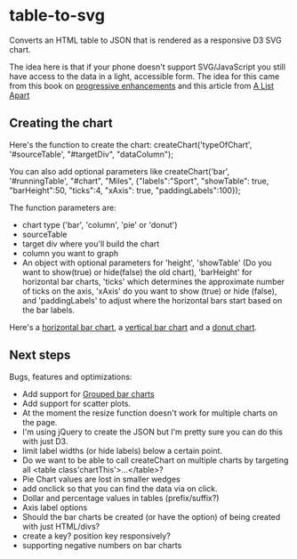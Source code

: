 table-to-svg
============

Converts an HTML table to JSON that is rendered as a responsive D3 SVG chart.

The idea here is that if your phone doesn't support SVG/JavaScript you still have access to the data in a light, accessible form. The idea for this came from this book on [progressive enhancements](http://filamentgroup.com/dwpe/) and this article from [A List Apart](http://alistapart.com/article/svg-with-a-little-help-from-raphael#section5)

## Creating the chart
Here's the function to create the chart:
createChart('typeOfChart', '#sourceTable', "#targetDiv", "dataColumn");

You can also add optional parameters like
createChart('bar', '#runningTable', "#chart", "Miles", {"labels":"Sport", "showTable": true, "barHeight":50, "ticks":4, "xAxis": true, "paddingLabels":100});

The function parameters are:
* chart type ('bar', 'column', 'pie' or 'donut')
* sourceTable
* target div where you'll build the chart
* column you want to graph
* An object with optional parameters for 'height', 'showTable' (Do you want to show(true) or hide(false) the old chart), 'barHeight' for horizontal bar charts, 'ticks' which determines the approximate number of ticks on the axis, 'xAxis' do you want to show (true) or hide (false), and 'paddingLabels' to adjust where the horizontal bars start based on the bar labels.

Here's a [horizontal bar chart](http://54.243.239.169/brian/storytelling/tableToSVG_bar.html), a [vertical bar chart](http://54.243.239.169/brian/storytelling/tableToSVG.html) and a [donut chart](http://54.243.239.169/brian/storytelling/tableToSVG_donut.html).

## Next steps
Bugs, features and optimizations:
* Add support for [Grouped bar charts](http://bl.ocks.org/mbostock/3887051)
* Add support for scatter plots.
* At the moment the resize function doesn't work for multiple charts on the page.
* I'm using jQuery to create the JSON but I'm pretty sure you can do this with just D3.
* limit label widths (or hide labels) below a certain point.
* Do we want to be able to call createChart on multiple charts by targeting all &lt;table class'chartThis'&gt;...&lt;/table&gt;?
* Pie Chart values are lost in smaller wedges
* add onclick so that you can find the data via on click.
* Dollar and percentage values in tables (prefix/suffix?)
* Axis label options
* Should the bar charts be created (or have the option) of being created with just HTML/divs?
* create a key? position key responsively?
* supporting negative numbers on bar charts
